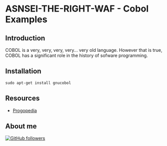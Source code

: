 # ASNSEI-THE-RIGHT-WAF - Cobol Examples

## Introduction

COBOL is a very, very, very, very... very old language. However that is true, COBOL has a significant role in the history of sofware programming.

## Installation

```shell
sudo apt-get install gnucobol
```

## Resources

-   [Progopedia](http://progopedia.com/)

## About me

[![GitHub followers](https://img.shields.io/github/followers/jesperancinha.svg?label=Jesperancinha&style=for-the-badge&logo=github&color=grey "GitHub")](https://github.com/jesperancinha)
